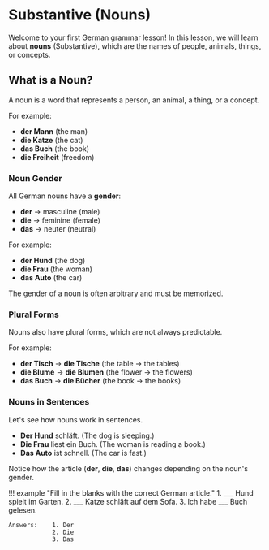 # Substantive (Nouns)

Welcome to your first German grammar lesson\! In this lesson, we will learn about **nouns** (Substantive), which are the names of people, animals, things, or concepts.

## What is a Noun?

A noun is a word that represents a person, an animal, a thing, or a concept.

For example:

- **der Mann** (the man)
- **die Katze** (the cat)
- **das Buch** (the book)
- **die Freiheit** (freedom)

### Noun Gender

All German nouns have a **gender**:

- **der** → masculine (male)
- **die** → feminine (female)
- **das** → neuter (neutral)

For example:

- **der Hund** (the dog)
- **die Frau** (the woman)
- **das Auto** (the car)

The gender of a noun is often arbitrary and must be memorized.

### Plural Forms

Nouns also have plural forms, which are not always predictable.

For example:

- **der Tisch** → **die Tische** (the table → the tables)
- **die Blume** → **die Blumen** (the flower → the flowers)
- **das Buch** → **die Bücher** (the book → the books)

### Nouns in Sentences

Let's see how nouns work in sentences.

- **Der Hund** schläft. (The dog is sleeping.)
- **Die Frau** liest ein Buch. (The woman is reading a book.)
- **Das Auto** ist schnell. (The car is fast.)

Notice how the article (**der**, **die**, **das**) changes depending on the noun's gender.

!!! example "Fill in the blanks with the correct German article."
    1. \_\_\_ Hund spielt im Garten.
    2. \_\_\_ Katze schläft auf dem Sofa.
    3. Ich habe \_\_\_ Buch gelesen.

    Answers:    1. Der
                2. Die
                3. Das